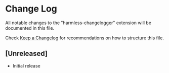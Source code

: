 # Change Log
All notable changes to the "harmless-changelogger" extension will be documented in this file.

Check [Keep a Changelog](http://keepachangelog.com/) for recommendations on how to structure this file.

## [Unreleased]
- Initial release